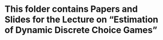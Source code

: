 # This folder contains Papers and Slides for the Lecture on “Estimation of Dynamic Discrete Choice Games”
